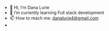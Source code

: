 - 👋 Hi, I’m Dana Lurie
- 🌱 I’m currently learning Full stack development
- 📫 How to reach me: danalurie4@gmail.com
- 
<!---
Dana is a ✨ special ✨ repository because its `README.md` (this file) appears on your GitHub profile.
You can click the Preview link to take a look at your changes.
--->
